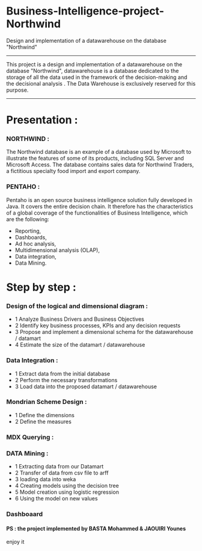 # Business-Intelligence-project-Northwind
Design and implementation of a datawarehouse on the database "Northwind"
____________________________________________

This project is a design and implementation of a datawarehouse on the database "Northwind", datawarehouse is a database dedicated to the storage of all the data used in the framework of the decision-making and the decisional analysis . The Data Warehouse is exclusively reserved for this purpose.
____________________________________________
# Presentation :

### NORTHWIND :
The Northwind database is an example of a database used by Microsoft to illustrate the features of some of its products, including SQL Server and Microsoft Access. The database contains sales data for Northwind Traders, a fictitious specialty food import and export company.

### PENTAHO : 
Pentaho is an open source business intelligence solution fully developed in Java. It covers the entire decision chain. It therefore has the characteristics of a global coverage of the functionalities of Business Intelligence, which are the following: 
* Reporting, 
* Dashboards, 
* Ad hoc analysis, 
* Multidimensional analysis (OLAP), 
* Data integration, 
* Data Mining.

# Step by step :

### Design of the logical and dimensional diagram :
* 1 Analyze Business Drivers and Business Objectives
* 2 Identify key business processes, KPIs and any decision requests
* 3 Propose and implement a dimensional schema for the datawarehouse / datamart
* 4 Estimate the size of the datamart / datawarehouse

### Data Integration :
* 1 Extract data from the initial database
* 2 Perform the necessary transformations
* 3 Load data into the proposed datamart / datawarehouse

### Mondrian Scheme Design :
* 1 Define the dimensions
* 2 Define the measures

### MDX Querying :

### DATA Mining :
* 1 Extracting data from our Datamart
* 2 Transfer of data from csv file to arff
* 3 loading data into weka
* 4 Creating models using the decision tree
* 5 Model creation using logistic regression
* 6 Using the model on new values

### Dashboaard

#### PS : the project implemented by BASTA Mohammed & JAOUIRI Younes

enjoy it
